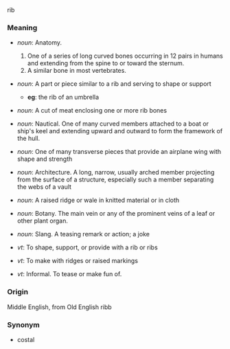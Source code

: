 rib
### Meaning
+ _noun_: Anatomy.
   1. One of a series of long curved bones occurring in 12 pairs in humans and extending from the spine to or toward the sternum.
   2. A similar bone in most vertebrates.
+ _noun_: A part or piece similar to a rib and serving to shape or support
    + __eg__: the rib of an umbrella
+ _noun_: A cut of meat enclosing one or more rib bones
+ _noun_: Nautical. One of many curved members attached to a boat or ship's keel and extending upward and outward to form the framework of the hull.
+ _noun_: One of many transverse pieces that provide an airplane wing with shape and strength
+ _noun_: Architecture. A long, narrow, usually arched member projecting from the surface of a structure, especially such a member separating the webs of a vault
+ _noun_: A raised ridge or wale in knitted material or in cloth
+ _noun_: Botany. The main vein or any of the prominent veins of a leaf or other plant organ.
+ _noun_: Slang. A teasing remark or action; a joke

+ _vt_: To shape, support, or provide with a rib or ribs
+ _vt_: To make with ridges or raised markings
+ _vt_: Informal. To tease or make fun of.

### Origin

Middle English, from Old English ribb

### Synonym

+ costal


